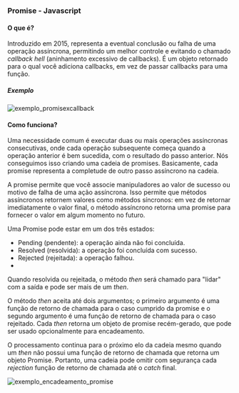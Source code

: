 ### Promise - Javascript
#### O que é?
Introduzido em 2015, representa a eventual conclusão ou falha de uma operação assíncrona, permitindo um melhor controle e evitando o chamado <i>callback hell</i> (aninhamento excessivo de callbacks). É um objeto retornado para o qual você adiciona callbacks, em vez de passar callbacks para uma função.
##### Exemplo
![exemplo_promisexcallback](https://github.com/kassya-rosa/programacao_web2s23/assets/81445258/bb2d8ab8-ae6f-4cbd-bc74-4e63dd2f8764)

#### Como funciona?
Uma necessidade comum é executar duas ou mais operações assíncronas consecutivas, onde cada operação subsequente começa quando a operação anterior é bem sucedida, com o resultado do passo anterior. Nós conseguimos isso criando uma cadeia de promises. Basicamente, cada promise representa a completude de outro passo assíncrono na cadeia.

A promise permite que você associe manipuladores ao valor de sucesso ou motivo de falha de uma ação assíncrona. Isso permite que métodos assíncronos retornem valores como métodos síncronos: em vez de retornar imediatamente o valor final, o método assíncrono retorna uma promise para fornecer o valor em algum momento no futuro.

Uma Promise pode estar em um dos três estados:

* Pending (pendente): a operação ainda não foi concluída.
* Resolved (resolvida): a operação foi concluída com sucesso.
* Rejected (rejeitada): a operação falhou.
* 
Quando resolvida ou rejeitada, o método <i>then</i> será chamado para "lidar" com a saída e pode ser mais de um <i>then</i>.

O método <i>then</i> aceita até dois argumentos; o primeiro argumento é uma função de retorno de chamada para o caso cumprido da promise e o segundo argumento é uma função de retorno de chamada para o caso rejeitado. Cada <i>then</i> retorna um objeto de promise recém-gerado, que pode ser usado opcionalmente para encadeamento.

O processamento continua para o próximo elo da cadeia mesmo quando um <i>then</i> não possui uma função de retorno de chamada que retorna um objeto Promise. Portanto, uma cadeia pode omitir com segurança cada <i>rejection</i> função de retorno de chamada até o <i>catch</i> final.

![exemplo_encadeamento_promise](https://github.com/kassya-rosa/programacao_web2s23/assets/81445258/c62b24e1-6bdb-4098-9b04-76bf97b1f59d)
